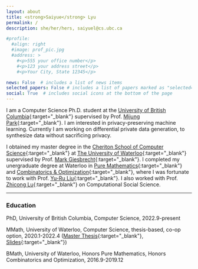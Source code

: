 ```yaml
---
layout: about
title: <strong>Saiyue</strong> Lyu  
permalink: /
description: she/her/hers, saiyuel@cs.ubc.ca

#profile:
  #align: right
  #image: prof_pic.jpg
  #address: >
    #<p>555 your office number</p>
    #<p>123 your address street</p>
    #<p>Your City, State 12345</p>

news: False  # includes a list of news items
selected_papers: False # includes a list of papers marked as "selected={true}"
social: True  # includes social icons at the bottom of the page
---
```


I am a Computer Science Ph.D. student at the [University of British Columbia](https://www.cs.ubc.ca/){:target="\_blank"} supervised by Prof. [Mijung Park](https://www.cs.ubc.ca/~mijungp/){:target="\_blank"}. I am interested in privacy-preserving machine learning. Currently I am working on differential private data generation, to synthesize data without sacrificing privacy.

I obtained my master degree in the [Cheriton School of Computer Science](https://www.cs.uwaterloo.ca){:target="\_blank"} at [The University of Waterloo](https://www.uwaterloo.ca){:target="\_blank"} supervised by Prof. [Mark Giesbrecht](https://cs.uwaterloo.ca/~mwg){:target="\_blank"}. I completed my unergraduate degree at Waterloo in [Pure Mathematics](https://uwaterloo.ca/pure-mathematics/){:target="\_blank"} and [Combinatorics & Optimization](https://uwaterloo.ca/combinatorics-and-optimization/){:target="\_blank"}, where I was fortunate to work with Prof. [Yu-Ru Liu](https://uwaterloo.ca/scholar/yrliu){:target="\_blank"}. I also worked with Prof. [Zhicong Lu](http://www.cs.utoronto.ca/~luzhc/){:target="\_blank"} on Computational Social Science.


- - -
### Education
<i class="fas fa-graduation-cap"></i> PhD, University of British Columbia, Computer Science, 2022.9-present

<i class="fas fa-graduation-cap"></i> MMath, University of Waterloo, Computer Science, thesis-based, co-op option, 2020.1-2022.4 ([Master Thesis](http://hdl.handle.net/10012/18243){:target="\_blank"}, [Slides](https://saiyuelyu.github.io/assets/pdf/SaiyueLyuThesisPre.pdf){:target="\_blank"})

<i class="fas fa-graduation-cap"></i> BMath, University of Waterloo, Honors Pure Mathematics, Honors Combinatorics and Optimization, 2016.9-2019.12
